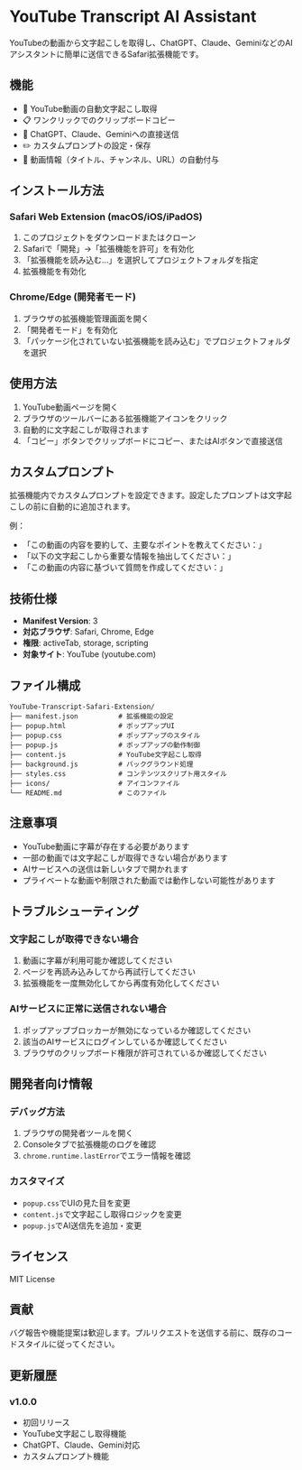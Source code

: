 # YouTube Transcript AI Assistant

YouTubeの動画から文字起こしを取得し、ChatGPT、Claude、GeminiなどのAIアシスタントに簡単に送信できるSafari拡張機能です。

## 機能

- 📝 YouTube動画の自動文字起こし取得
- 📋 ワンクリックでのクリップボードコピー
- 🤖 ChatGPT、Claude、Geminiへの直接送信
- ✏️ カスタムプロンプトの設定・保存
- 🎯 動画情報（タイトル、チャンネル、URL）の自動付与

## インストール方法

### Safari Web Extension (macOS/iOS/iPadOS)

1. このプロジェクトをダウンロードまたはクローン
2. Safariで「開発」→「拡張機能を許可」を有効化
3. 「拡張機能を読み込む...」を選択してプロジェクトフォルダを指定
4. 拡張機能を有効化

### Chrome/Edge (開発者モード)

1. ブラウザの拡張機能管理画面を開く
2. 「開発者モード」を有効化
3. 「パッケージ化されていない拡張機能を読み込む」でプロジェクトフォルダを選択

## 使用方法

1. YouTube動画ページを開く
2. ブラウザのツールバーにある拡張機能アイコンをクリック
3. 自動的に文字起こしが取得されます
4. 「コピー」ボタンでクリップボードにコピー、またはAIボタンで直接送信

## カスタムプロンプト

拡張機能内でカスタムプロンプトを設定できます。設定したプロンプトは文字起こしの前に自動的に追加されます。

例：
- 「この動画の内容を要約して、主要なポイントを教えてください：」
- 「以下の文字起こしから重要な情報を抽出してください：」
- 「この動画の内容に基づいて質問を作成してください：」

## 技術仕様

- **Manifest Version**: 3
- **対応ブラウザ**: Safari, Chrome, Edge
- **権限**: activeTab, storage, scripting
- **対象サイト**: YouTube (youtube.com)

## ファイル構成

```
YouTube-Transcript-Safari-Extension/
├── manifest.json          # 拡張機能の設定
├── popup.html             # ポップアップUI
├── popup.css              # ポップアップのスタイル
├── popup.js               # ポップアップの動作制御
├── content.js             # YouTube文字起こし取得
├── background.js          # バックグラウンド処理
├── styles.css             # コンテンツスクリプト用スタイル
├── icons/                 # アイコンファイル
└── README.md              # このファイル
```

## 注意事項

- YouTube動画に字幕が存在する必要があります
- 一部の動画では文字起こしが取得できない場合があります
- AIサービスへの送信は新しいタブで開かれます
- プライベートな動画や制限された動画では動作しない可能性があります

## トラブルシューティング

### 文字起こしが取得できない場合

1. 動画に字幕が利用可能か確認してください
2. ページを再読み込みしてから再試行してください
3. 拡張機能を一度無効化してから再度有効化してください

### AIサービスに正常に送信されない場合

1. ポップアップブロッカーが無効になっているか確認してください
2. 該当のAIサービスにログインしているか確認してください
3. ブラウザのクリップボード権限が許可されているか確認してください

## 開発者向け情報

### デバッグ方法

1. ブラウザの開発者ツールを開く
2. Consoleタブで拡張機能のログを確認
3. `chrome.runtime.lastError`でエラー情報を確認

### カスタマイズ

- `popup.css`でUIの見た目を変更
- `content.js`で文字起こし取得ロジックを変更
- `popup.js`でAI送信先を追加・変更

## ライセンス

MIT License

## 貢献

バグ報告や機能提案は歓迎します。プルリクエストを送信する前に、既存のコードスタイルに従ってください。

## 更新履歴

### v1.0.0
- 初回リリース
- YouTube文字起こし取得機能
- ChatGPT、Claude、Gemini対応
- カスタムプロンプト機能